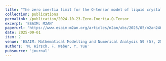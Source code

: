 ```yaml
---
title: "The zero inertia limit for the Q-tensor model of liquid crystals: analysis and numerics"
collection: publications
permalink: /publication/2024-10-23-Zero-Inertia-Q-Tensor
excerpt: 'ESAIM: M2AN'
paperurl: 'https://www.esaim-m2an.org/articles/m2an/abs/2025/05/m2an240258/m2an240258.html'
date: 2025-09-01
item: 2
venue: 'ESAIM: Mathematical Modelling and Numerical Analysis 59 (5), 2515-2556'
authors: 'M. Hirsch, F. Weber, Y. Yue'
pubsource: 'journal'
---
```

